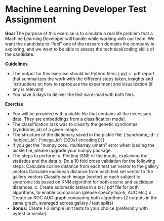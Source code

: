 # Machine Learning Developer Test Assignment 

**Goal**
The purpose of this exercise is to simulate a real life problem that a Machine Learning Developer will handle while working with our team.
We want the candidate to “feel” one of the research domains the company is exploring, and we want to be able to assess the technical/coding skills of the candidate.

**Guidelines**
- The output for this exercise should be Python file/s (.py) + .pdf report that summarizes the work with the different steps taken, insights and instructions on how to reproduce the experiment and visualization (if any is relevant)
- You have 5 days to deliver the test via e-mail with both files.

**Exercise**
- You will be provided with a pickle file that contains all the necessary data. They are embeddings from a classification model. 
- The classification task was to classify the genetic syndromes (syndrome_id) of a given image.
- The structure of the dictionary saved in the pickle file: {'syndrome_id': { 'subject_id': {'image_id': [320x1 encoding]}}}
- If you get the "numpy.core._multiarray_umath" error when loading the pickle file, please upgrade your numpy package.
- The steps to perform:
    a. Plotting tSNE of the inputs, explaining the statistics and the data
    b. Do a 10 fold cross validation for the following steps:
        Calculate cosine distance from each test set vector to the gallery vectors
        Calculate euclidean distance from each test set vector to the gallery vectors
        Classify each image (vector) or each subject to syndrome Ids based on KNN algorithm for both cosine and euclidean distances.
    c. Create automatic tables in a txt / pdf file for both algorithms, to enable comparison (please specify top-k, AUC etc.)
    d. Create an ROC AUC graph comparing both algorithms (2 outputs in the same graph, averaged across gallery / test splits)
- **Bonus:** Create 1-2 simple unit tests to your choice (preferably with pytest or similar).
